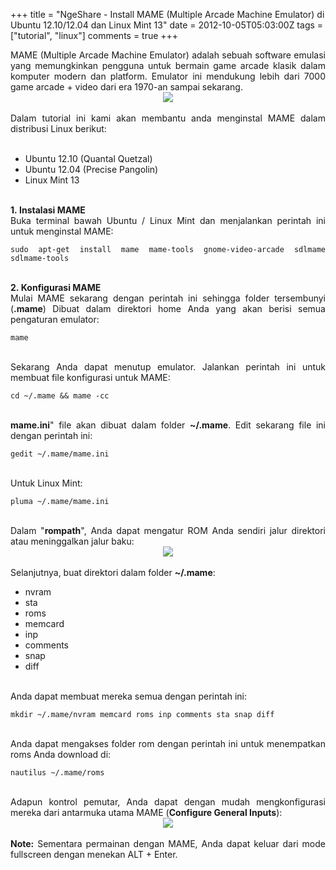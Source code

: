 +++
title = "NgeShare - Install MAME (Multiple Arcade Machine Emulator) di Ubuntu 12.10/12.04 dan Linux Mint 13"
date = 2012-10-05T05:03:00Z
tags = ["tutorial", "linux"]
comments = true
+++

<div style="text-align: justify;">MAME (Multiple Arcade Machine Emulator) adalah sebuah software emulasi yang memungkinkan pengguna untuk bermain game arcade klasik dalam komputer modern dan platform. Emulator ini mendukung lebih dari 7000 game arcade + video dari era 1970-an sampai sekarang.<br />
<center><img border="0" src="https://4.bp.blogspot.com/-5g8rvUxUY4E/UG4G_EWEIUI/AAAAAAAAEAU/HWn2gt39dSg/s1600/mame2.png" /></center><br />
Dalam tutorial ini kami akan membantu anda menginstal MAME dalam distribusi Linux berikut:<br /><br />
<ul style="text-align: justify;"><li>Ubuntu 12.10 (Quantal Quetzal)</li><li>Ubuntu 12.04 (Precise Pangolin)</li><li>Linux Mint 13</li></ul><br />
<b>1.&nbsp;Instalasi&nbsp;MAME</b><br />
Buka terminal bawah Ubuntu / Linux Mint dan menjalankan perintah ini untuk menginstal MAME:<br />
<pre><code>sudo apt-get install mame mame-tools gnome-video-arcade sdlmame sdlmame-tools</code></pre><br />
<b>2.&nbsp;Konfigurasi&nbsp;MAME</b><br />
Mulai MAME&nbsp;sekarang&nbsp;dengan perintah ini sehingga folder tersembunyi (<b>.mame</b>) Dibuat dalam direktori home Anda yang akan berisi semua pengaturan emulator:<br />
<pre><code>mame<br /></code></pre><br />
Sekarang Anda dapat menutup emulator. Jalankan perintah ini untuk membuat file konfigurasi untuk MAME:<br />
<pre><code>cd ~/.mame &amp;&amp; mame -cc</code></pre><br />
<b>mame.ini</b>" file akan dibuat dalam folder&nbsp;<b>~/.mame</b>. Edit sekarang file ini dengan perintah ini:<br />
<pre><code>gedit ~/.mame/mame.ini<br /></code></pre><br />
Untuk Linux Mint:<br />
<pre><code>pluma ~/.mame/mame.ini</code></pre><br />
Dalam "<b>rompath</b>", Anda dapat mengatur ROM Anda sendiri jalur direktori atau meninggalkan jalur baku:<br />
<center><img border="0" src="https://1.bp.blogspot.com/--jzE7MNSeWc/UG4HVA-jzDI/AAAAAAAAEAc/zksaOGd6aoM/s1600/mame3.png" /></center><br />
Selanjutnya, buat direktori dalam folder&nbsp;<b>~/.mame</b>:<br />
<ul style="text-align: justify;"><li>nvram</li><li>sta</li><li>roms</li><li>memcard</li><li>inp</li><li>comments</li><li>snap</li><li>diff</li></ul><br />
Anda dapat membuat mereka semua dengan perintah ini:<br />
<pre><code>mkdir ~/.mame/nvram memcard roms inp comments sta snap diff<br /></code></pre><br />
Anda dapat mengakses folder rom dengan perintah ini untuk menempatkan roms Anda download di:<br />
<pre><code>nautilus ~/.mame/roms<br /></code></pre><br />
Adapun kontrol pemutar, Anda dapat dengan mudah mengkonfigurasi mereka dari antarmuka utama MAME (<b>Configure General Inputs</b>):<br />
<center><img border="0" src="https://3.bp.blogspot.com/-CH_adsamRCo/UG4HkeMCGXI/AAAAAAAAEAk/LLydkYDw4_c/s1600/mame4.png" /></center><br />
<b>Note:</b> Sementara permainan dengan MAME, Anda dapat keluar dari mode fullscreen dengan menekan ALT + Enter.&nbsp;</div>
